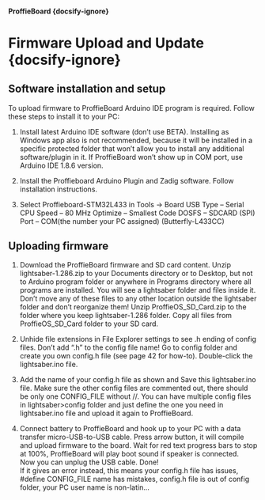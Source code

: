 #### ProffieBoard {docsify-ignore}
# Firmware Upload and Update {docsify-ignore}

## Software installation and setup

To upload firmware to ProffieBoard Arduino IDE program is required. Follow these steps to install it to your PC:

1. Install latest Arduino IDE software (don’t use BETA).
Installing as Windows app also is not recommended, because it will be installed in a specific protected folder that won’t allow you to install any additional software/plugin in it. If ProffieBoard won’t show up in COM port, use
Arduino IDE 1.8.6 version.

2. Install the Proffieboard Arduino Plugin and Zadig software. Follow installation instructions.
3. Select Proffieboard-STM32L433 in Tools -> Board USB Type – Serial
CPU Speed – 80 MHz
Optimize – Smallest Code
DOSFS – SDCARD (SPI)
Port – COM(the number your PC assigned) (Butterfly-L433CC)  

## Uploading firmware
1. Download the ProffieBoard firmware and SD card content. Unzip lightsaber-1.286.zip to your Documents directory or to Desktop, but not to Arduino program folder or anywhere in Programs directory where all programs are installed. You will see a lightsaber folder and files inside it. Don’t move any of these files to any other location outside the lightsaber folder and don’t reorganize them! Unzip ProffieOS_SD_Card.zip to the folder where you keep lightsaber-1.286 folder. Copy all files from ProffieOS_SD_Card folder to your SD card.

2. Unhide file extensions in File Explorer settings to see .h ending of config files. Don’t add “.h” to the config file name!
Go to config folder and create you own config.h file (see page 42 for how-to).
Double-click the lightsaber.ino file.

3. Add the name of your config.h file as shown and Save this lightsaber.ino file. Make sure the other config files are commented out, there should be only one CONFIG_FILE without //. You can have multiple config files
in lightsaber>config folder and just define the one you need in lightsaber.ino file and upload it again to ProffieBoard.

4. Connect battery to ProffieBoard and hook up to your PC with a data transfer micro-USB-to-USB cable.
Press arrow button, it will compile and upload firmware to the board. Wait for red text progress bars to stop at 100%, ProffieBoard will play boot sound if speaker is connected.  
Now you can unplug the USB cable. Done!  
If it gives an error instead, this means your config.h file has issues, #define CONFIG_FILE name has mistakes, config.h file is out of config folder, your PC user name is non-latin...
